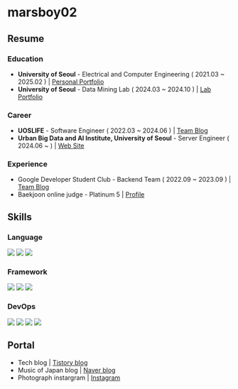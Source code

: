 # marsboy02

## Resume

### Education

- **University of Seoul** - Electrical and Computer Engineering ( 2021.03 ~ 2025.02 ) | [Personal Portfolio](https://marsboy.info)
- **University of Seoul** - Data Mining Lab ( 2024.03 ~ 2024.10 ) | [Lab Portfolio](https://datamining.uos.ac.kr)

### Career

- **UOSLIFE** - Software Engineer ( 2022.03 ~ 2024.06 ) | [Team Blog](https://www.uoslife.team/services)
- **Urban Big Data and AI Institute, University of Seoul** - Server Engineer ( 2024.06 ~ ) | [Web Site](https://ubai.uos.ac.kr)

### Experience

- Google Developer Student Club - Backend Team ( 2022.09 ~ 2023.09 ) | [Team Blog](https://gdsc-university-of-seoul.github.io/)
- Baekjoon online judge - Platinum 5 | [Profile](https://www.acmicpc.net/user/rkdgudwns)

## Skills

### Language

<img src="https://img.shields.io/badge/python-3776AB?style=for-the-badge&logo=python&logoColor=white"> <img src="https://img.shields.io/badge/typescript-3178C6?style=for-the-badge&logo=typescript&logoColor=white"> <img src="https://img.shields.io/badge/kotlin-7F52FF?style=for-the-badge&logo=kotlin&logoColor=white">

### Framework

<img src="https://img.shields.io/badge/flask-000000?style=for-the-badge&logo=flask&logoColor=white"> <img src="https://img.shields.io/badge/nestjs-E0234E?style=for-the-badge&logo=nestjs&logoColor=white"> <img src="https://img.shields.io/badge/spring-6DB33F?style=for-the-badge&logo=spring&logoColor=white"> 

### DevOps

<img src="https://img.shields.io/badge/amazon_aws-232F3E?style=for-the-badge&logo=amazonwebservices&logoColor=white"> <img src="https://img.shields.io/badge/docker-2496ED?style=for-the-badge&logo=docker&logoColor=white"> <img src="https://img.shields.io/badge/kubernetes-326CE5?style=for-the-badge&logo=kubernetes&logoColor=white"> <img src="https://img.shields.io/badge/Red hat-EE0000?style=for-the-badge&logo=redhat&logoColor=white">

## Portal

- Tech blog | [Tistory blog](https://marsboy.tistory.com)
- Music of Japan blog | [Naver blog](https://blog.naver.com/marsboy0619)
- Photograph instargram | [Instagram](https://www.instagram.com/marsboy_studio/)
